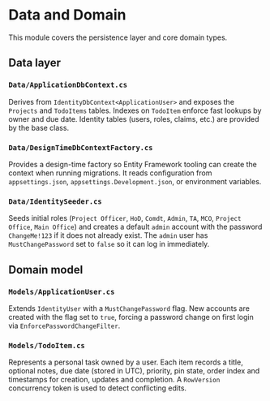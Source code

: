# Data and Domain

This module covers the persistence layer and core domain types.

## Data layer

### `Data/ApplicationDbContext.cs`
Derives from `IdentityDbContext<ApplicationUser>` and exposes the `Projects` and `TodoItems` tables. Indexes on `TodoItem` enforce fast lookups by owner and due date. Identity tables (users, roles, claims, etc.) are provided by the base class.

### `Data/DesignTimeDbContextFactory.cs`
Provides a design-time factory so Entity Framework tooling can create the context when running migrations. It reads configuration from `appsettings.json`, `appsettings.Development.json`, or environment variables.

### `Data/IdentitySeeder.cs`
Seeds initial roles (`Project Officer`, `HoD`, `Comdt`, `Admin`, `TA`, `MCO`, `Project Office`, `Main Office`) and creates a default `admin` account with the password `ChangeMe!123` if it does not already exist. The `admin` user has `MustChangePassword` set to `false` so it can log in immediately.

## Domain model

### `Models/ApplicationUser.cs`
Extends `IdentityUser` with a `MustChangePassword` flag. New accounts are created with the flag set to `true`, forcing a password change on first login via `EnforcePasswordChangeFilter`.

### `Models/TodoItem.cs`
Represents a personal task owned by a user. Each item records a title, optional notes, due date (stored in UTC), priority, pin state, order index and timestamps for creation, updates and completion. A `RowVersion` concurrency token is used to detect conflicting edits.
